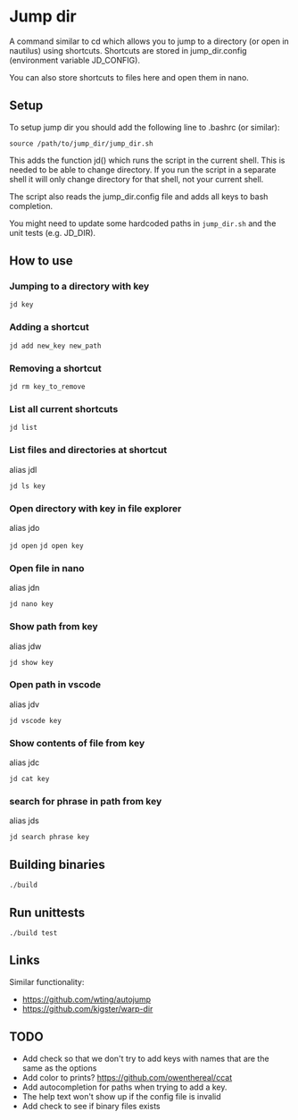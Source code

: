 # Jump dir

A command similar to cd which allows you to jump to a directory (or open in nautilus) using shortcuts.
Shortcuts are stored in jump_dir.config (environment variable JD_CONFIG).

You can also store shortcuts to files here and open them in nano.

## Setup

To setup jump dir you should add the following line to .bashrc (or similar):

```source /path/to/jump_dir/jump_dir.sh```

This adds the function jd() which runs the script in the current shell. This is needed to be able to change directory. If you run the script in a separate shell it will only change directory for that shell, not your current shell.

The script also reads the jump_dir.config file and adds all keys to bash completion.

You might need to update some hardcoded paths in ```jump_dir.sh``` and the unit tests (e.g. JD_DIR).

## How to use

### Jumping to a directory with key

```jd key```

### Adding a shortcut

```jd add new_key new_path```

### Removing a shortcut

```jd rm key_to_remove```

### List all current shortcuts

```jd list```

### List files and directories at shortcut

alias jdl

```jd ls key```

### Open directory with key in file explorer

alias jdo

```jd open```
```jd open key```

### Open file in nano

alias jdn

```jd nano key```

### Show path from key

alias jdw

```jd show key```

### Open path in vscode

alias jdv

```jd vscode key```

### Show contents of file from key

alias jdc

```jd cat key```

### search for phrase in path from key

alias jds

```jd search phrase key```


## Building binaries

```./build```

## Run unittests

```./build test```

## Links

Similar functionality:
* https://github.com/wting/autojump
* https://github.com/kigster/warp-dir

## TODO

* Add check so that we don't try to add keys with names that are the same as the options
* Add color to prints? https://github.com/owenthereal/ccat
* Add autocompletion for paths when trying to add a key.
* The help text won't show up if the config file is invalid
* Add check to see if binary files exists
